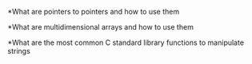 *What are pointers to pointers and how to use them

*What are multidimensional arrays and how to use them

*What are the most common C standard library functions to manipulate strings




